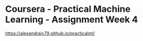 # Coursera - Practical Machine Learning - Assignment Week 4

https://alexandrajc79.github.io/practicalml/


